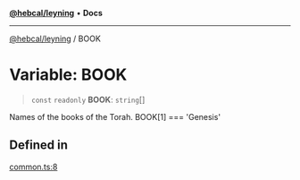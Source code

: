 [**@hebcal/leyning**](../README.md) • **Docs**

***

[@hebcal/leyning](../globals.md) / BOOK

# Variable: BOOK

> `const` `readonly` **BOOK**: `string`[]

Names of the books of the Torah. BOOK[1] === 'Genesis'

## Defined in

[common.ts:8](https://github.com/hebcal/hebcal-leyning/blob/40b5eb1606b3ea086311ad0bbcf740bb6031ecb8/src/common.ts#L8)
